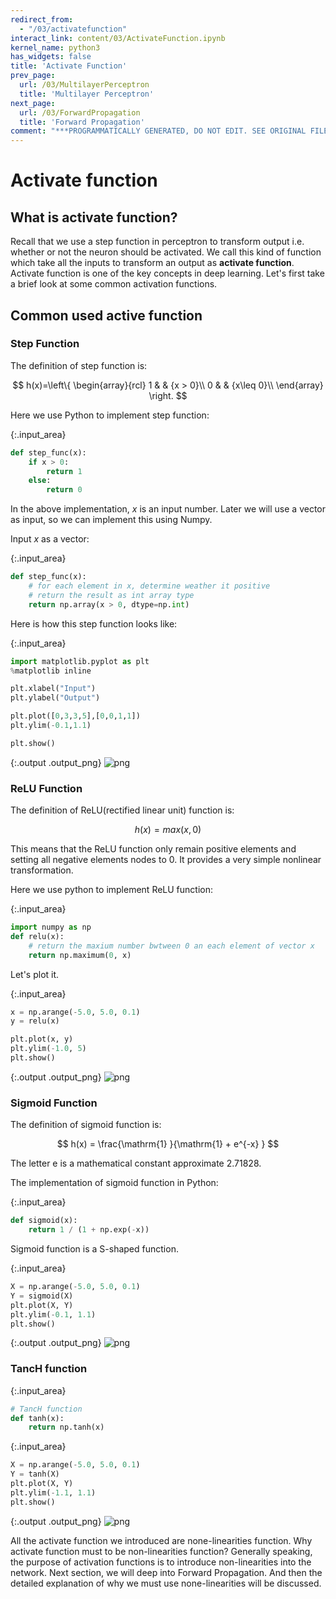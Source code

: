 ```yaml
---
redirect_from:
  - "/03/activatefunction"
interact_link: content/03/ActivateFunction.ipynb
kernel_name: python3
has_widgets: false
title: 'Activate Function'
prev_page:
  url: /03/MultilayerPerceptron
  title: 'Multilayer Perceptron'
next_page:
  url: /03/ForwardPropagation
  title: 'Forward Propagation'
comment: "***PROGRAMMATICALLY GENERATED, DO NOT EDIT. SEE ORIGINAL FILES IN /content***"
---
```


# Activate function

## What is activate function?

Recall that we use a step function in perceptron to transform output i.e. whether or not the neuron should be activated. We call this kind of function which take all the inputs to transform an output as **activate function**. 
Activate function is one of the key concepts in deep learning. Let's first take a brief look at some common activation functions.

## Common used active function

### Step Function

The definition of step function is:


$$
h(x)=\left\{
\begin{array}{rcl}
1       &      & {x > 0}\\
0     &      & {x\leq 0}\\
\end{array} \right.
$$

Here we use Python to implement step function:



{:.input_area}
```python
def step_func(x):
    if x > 0:
        return 1
    else:
        return 0
```


In the above implementation, $x$ is an input number. Later we will use a vector as input, so we can implement this using Numpy.

Input $x$ as a vector:



{:.input_area}
```python
def step_func(x):
    # for each element in x, determine weather it positive
    # return the result as int array type
    return np.array(x > 0, dtype=np.int)
```


Here is how this step function looks like:



{:.input_area}
```python
import matplotlib.pyplot as plt
%matplotlib inline

plt.xlabel("Input")
plt.ylabel("Output")

plt.plot([0,3,3,5],[0,0,1,1])
plt.ylim(-0.1,1.1)

plt.show()
```



{:.output .output_png}
![png](/Users/youxinyu/Library/Mobile%20Documents/com%7Eapple%7ECloudDocs/Documents/3%20%E9%A1%B9%E7%9B%AE/DeepLearningCourseGSoC/_build/images/03/ActivateFunction_11_0.png)



###  ReLU Function

The definition of ReLU(rectified linear unit) function is:

$$h(x) = max(x,0)$$

This means that the ReLU function only remain positive elements and setting all negative elements nodes to 0. It provides a very simple nonlinear transformation.

Here we use python to implement ReLU function:



{:.input_area}
```python
import numpy as np
def relu(x):
    # return the maxium number bwtween 0 an each element of vector x
    return np.maximum(0, x)
```


Let's plot it.



{:.input_area}
```python
x = np.arange(-5.0, 5.0, 0.1)
y = relu(x)

plt.plot(x, y)
plt.ylim(-1.0, 5)
plt.show()
```



{:.output .output_png}
![png](/Users/youxinyu/Library/Mobile%20Documents/com%7Eapple%7ECloudDocs/Documents/3%20%E9%A1%B9%E7%9B%AE/DeepLearningCourseGSoC/_build/images/03/ActivateFunction_18_0.png)



### Sigmoid Function

The definition of sigmoid function is:

$$ h(x) =  \frac{\mathrm{1} }{\mathrm{1} + e^{-x} }  $$ 

The letter e is a mathematical constant approximate 2.71828.

The implementation of sigmoid function in Python:



{:.input_area}
```python
def sigmoid(x):
    return 1 / (1 + np.exp(-x))
```


Sigmoid function is a S-shaped function.



{:.input_area}
```python
X = np.arange(-5.0, 5.0, 0.1)
Y = sigmoid(X)
plt.plot(X, Y)
plt.ylim(-0.1, 1.1)
plt.show()
```



{:.output .output_png}
![png](/Users/youxinyu/Library/Mobile%20Documents/com%7Eapple%7ECloudDocs/Documents/3%20%E9%A1%B9%E7%9B%AE/DeepLearningCourseGSoC/_build/images/03/ActivateFunction_26_0.png)



### TancH function



{:.input_area}
```python
# TancH function
def tanh(x):
    return np.tanh(x)
```




{:.input_area}
```python
X = np.arange(-5.0, 5.0, 0.1)
Y = tanh(X)
plt.plot(X, Y)
plt.ylim(-1.1, 1.1)
plt.show()
```



{:.output .output_png}
![png](/Users/youxinyu/Library/Mobile%20Documents/com%7Eapple%7ECloudDocs/Documents/3%20%E9%A1%B9%E7%9B%AE/DeepLearningCourseGSoC/_build/images/03/ActivateFunction_29_0.png)



All the activate function we introduced are none-linearities function. Why activate function must to be non-linearities function? Generally speaking, the purpose of activation functions is to introduce non-linearities into the network. Next section, we will deep into Forward Propagation. And then the detailed explanation of why we must use none-linearities will be discussed.

